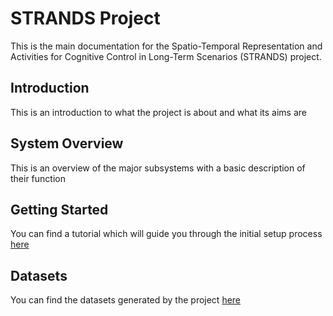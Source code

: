 # STRANDS Project

This is the main documentation for the Spatio-Temporal Representation and
Activities for Cognitive Control in Long-Term Scenarios (STRANDS) project.

## Introduction

This is an introduction to what the project is about and what its aims are

## System Overview

This is an overview of the major subsystems with a basic description of their
function

## Getting Started

You can find a tutorial which will guide you through the initial setup process [here](setup.md)

## Datasets

You can find the datasets generated by the project [here](datasets)

